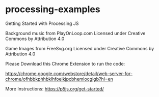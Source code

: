 # processing-examples
Getting Started with Processing JS


Background music from PlayOnLoop.com Licensed under Creative Commons by Attribution 4.0

Game Images from FreeSvg.org Licensed under Creative Commons by Attribution 4.0

Please Download this Chrome Extension to run the code:

https://chrome.google.com/webstore/detail/web-server-for-chrome/ofhbbkphhbklhfoeikjpcbhemlocgigb?hl=en


More Instructions: https://p5js.org/get-started/

